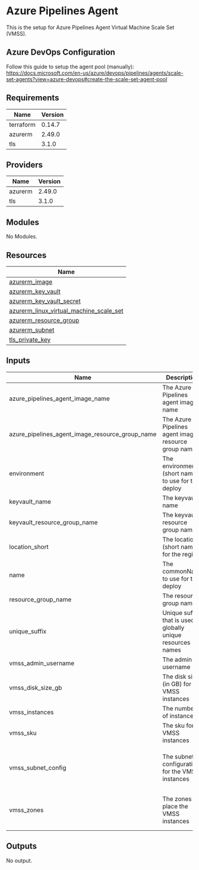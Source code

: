 # Azure Pipelines Agent

This is the setup for Azure Pipelines Agent Virtual Machine Scale Set (VMSS).

## Azure DevOps Configuration

Follow this guide to setup the agent pool (manually): https://docs.microsoft.com/en-us/azure/devops/pipelines/agents/scale-set-agents?view=azure-devops#create-the-scale-set-agent-pool

## Requirements

| Name | Version |
|------|---------|
| terraform | 0.14.7 |
| azurerm | 2.49.0 |
| tls | 3.1.0 |

## Providers

| Name | Version |
|------|---------|
| azurerm | 2.49.0 |
| tls | 3.1.0 |

## Modules

No Modules.

## Resources

| Name |
|------|
| [azurerm_image](https://registry.terraform.io/providers/hashicorp/azurerm/2.49.0/docs/data-sources/image) |
| [azurerm_key_vault](https://registry.terraform.io/providers/hashicorp/azurerm/2.49.0/docs/data-sources/key_vault) |
| [azurerm_key_vault_secret](https://registry.terraform.io/providers/hashicorp/azurerm/2.49.0/docs/resources/key_vault_secret) |
| [azurerm_linux_virtual_machine_scale_set](https://registry.terraform.io/providers/hashicorp/azurerm/2.49.0/docs/resources/linux_virtual_machine_scale_set) |
| [azurerm_resource_group](https://registry.terraform.io/providers/hashicorp/azurerm/2.49.0/docs/data-sources/resource_group) |
| [azurerm_subnet](https://registry.terraform.io/providers/hashicorp/azurerm/2.49.0/docs/data-sources/subnet) |
| [tls_private_key](https://registry.terraform.io/providers/hashicorp/tls/3.1.0/docs/resources/private_key) |

## Inputs

| Name | Description | Type | Default | Required |
|------|-------------|------|---------|:--------:|
| azure\_pipelines\_agent\_image\_name | The Azure Pipelines agent image name | `string` | n/a | yes |
| azure\_pipelines\_agent\_image\_resource\_group\_name | The Azure Pipelines agent image resource group name | `string` | `""` | no |
| environment | The environment (short name) to use for the deploy | `string` | n/a | yes |
| keyvault\_name | The keyvault name | `string` | `""` | no |
| keyvault\_resource\_group\_name | The keyvault resource group name | `string` | `""` | no |
| location\_short | The location (short name) for the region | `string` | n/a | yes |
| name | The commonName to use for the deploy | `string` | n/a | yes |
| resource\_group\_name | The resource group name | `string` | `""` | no |
| unique\_suffix | Unique suffix that is used in globally unique resources names | `string` | `""` | no |
| vmss\_admin\_username | The admin username | `string` | `"azpagent"` | no |
| vmss\_disk\_size\_gb | The disk size (in GB) for the VMSS instances | `number` | `128` | no |
| vmss\_instances | The number of instances | `number` | `1` | no |
| vmss\_sku | The sku for VMSS instances | `string` | `"Standard_F4s_v2"` | no |
| vmss\_subnet\_config | The subnet configuration for the VMSS instances | <pre>object({<br>    name                 = string<br>    virtual_network_name = string<br>    resource_group_name  = string<br>  })</pre> | n/a | yes |
| vmss\_zones | The zones to place the VMSS instances | `list(string)` | <pre>[<br>  "1",<br>  "2",<br>  "3"<br>]</pre> | no |

## Outputs

No output.
